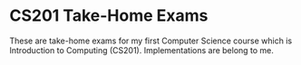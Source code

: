 # CS201 Take-Home Exams
These are take-home exams for my first Computer Science course which is Introduction to Computing (CS201). Implementations are belong to me.
